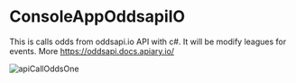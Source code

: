 # ConsoleAppOddsapiIO
This is calls odds from oddsapi.io API with c#. It will be modify leagues for events. More https://oddsapi.docs.apiary.io/

![apiCallOddsOne](https://user-images.githubusercontent.com/9121424/74596376-6f70cc80-505f-11ea-9621-7c51037ae379.JPG)
